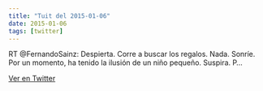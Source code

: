 ```yaml
---
title: "Tuit del 2015-01-06"
date: 2015-01-06
tags: [twitter]
---
```


RT @FernandoSainz: Despierta. Corre a buscar los regalos. Nada. Sonríe. Por un momento, ha tenido la ilusión de un niño pequeño. Suspira. P…



[Ver en Twitter](https://twitter.com/i/web/status/552572612250198016)
